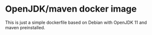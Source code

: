 # OpenJDK/maven docker image

This is just a simple dockerfile based on Debian with OpenJDK 11 and maven preinstalled.
